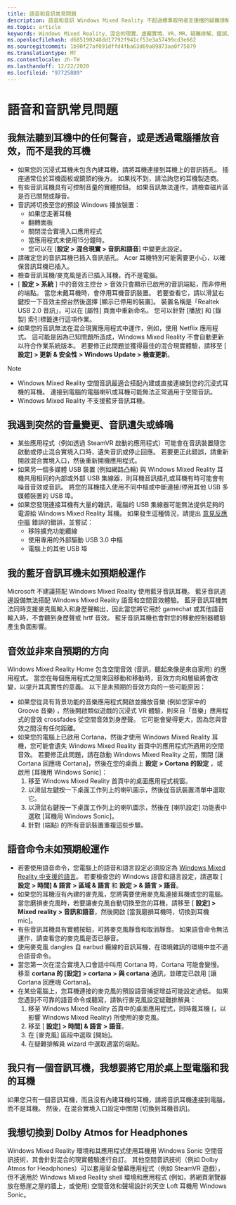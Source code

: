 ```yaml
---
title: 語音和音訊常見問題
description: 語音和音訊 Windows Mixed Reality 不超過標準取用者支援檔的疑難排解。
ms.topic: article
keywords: Windows Mixed Reality、混合的現實、虛擬實境、VR、MR、疑難排解、錯誤、協助、支援、音訊問題、語音問題
ms.openlocfilehash: d685190248dd17792f941cf53e3a57499cd3e662
ms.sourcegitcommit: 1b90f27af091dffd4fba63d69a89873aa0f75079
ms.translationtype: MT
ms.contentlocale: zh-TW
ms.lasthandoff: 12/22/2020
ms.locfileid: "97725889"
---
```

# <a name="speech-and-audio-faqs"></a>語音和音訊常見問題

## <a name="i-cant-hear-any-sound-in-my-headset-or-sound-is-playing-through-my-computer-instead-of-my-headset"></a>我無法聽到耳機中的任何聲音，或是透過電腦播放音效，而不是我的耳機

* 如果您的沉浸式耳機未包含內建耳機，請將耳機連接到耳機上的音訊插孔。 插座通常位於耳機面板或鏡頭的後方。 如果找不到，請洽詢您的耳機製造商。
* 有些音訊耳機具有可控制音量的實體按鈕。 如果音訊無法運作，請檢查磁片區是否已關閉或靜音。
* 音訊將切換至您的預設 Windows 播放裝置： 
    * 如果您走著耳機
    * 翻轉面板
    * 關閉混合實境入口應用程式
    * 當應用程式未使用15分鐘時。 
    * 您可以在 [**設定 > 混合現實 > 音訊和語音**] 中變更此設定。
* 請確定您的音訊耳機已插入音訊插孔。 Acer 耳機特別可能需要更小心，以確保音訊耳機已插入。
* 檢查音訊耳機/麥克風是否已插入耳機，而不是電腦。
* [ **設定 > 系統** ] 中的音效主控台 > 音效只會顯示已啟用的音訊端點，而非停用的端點。 當您未戴耳機時，會停用耳機音訊裝置。 若要查看它，請以滑鼠右鍵按一下音效主控台然後選擇 [顯示已停用的裝置]。 裝置名稱是「Realtek USB 2.0 音訊」，可以在 [屬性] 頁面中重新命名。 您可以針對 [播放] 和 [錄製] 索引標籤進行這項作業。
* 如果您的音訊無法在混合現實應用程式中運作，例如，使用 Netflix 應用程式。 這可能是因為已知問題所造成，Windows Mixed Reality 不會自動更新以符合作業系統版本。 若要修正此問題並獲得最佳的混合現實體驗，請移至 [ **設定] > 更新 & 安全性 > Windows Update > 檢查更新**。

> [!NOTE]
> * Windows Mixed Reality 空間音訊最適合搭配內建或直接連線到您的沉浸式耳機的耳機。 連接到電腦的電腦喇叭或耳機可能無法正常適用于空間音訊。
> * Windows Mixed Reality 不支援藍牙音訊耳機。

## <a name="im-experiencing-sudden-volume-changes-lost-audio-or-buzzing"></a>我遇到突然的音量變更、音訊遺失或蜂鳴

* 某些應用程式（例如透過 SteamVR 啟動的應用程式）可能會在音訊裝置隨您啟動或停止混合實境入口時，遺失音訊或停止回應。 若要更正此錯誤，請重新開啟混合實境入口，然後重新開機應用程式。
* 如果另一個多媒體 USB 裝置 (例如網路凸輪) 與 Windows Mixed Reality 耳機共用相同的內部或外部 USB 集線器，則耳機音訊插孔或耳機有時可能會有噪音音效或音訊。 將您的耳機插入使用不同中樞或中斷連接/停用其他 USB 多媒體裝置的 USB 埠。
* 如果您發現連接耳機有大量的雜訊，電腦的 USB 集線器可能無法提供足夠的電源給 Windows Mixed Reality 耳機。 如果發生這種情況，請提出 [意見反應中樞](https://docs.microsoft.com/hololens/hololens-feedback) 錯誤的錯誤，並嘗試：
    * 移除擴充功能纜線
    * 使用專用的外部驅動 USB 3.0 中樞
    * 電腦上的其他 USB 埠

## <a name="my-bluetooth-audio-headset-isnt-working-as-expected"></a>我的藍牙音訊耳機未如預期般運作

Microsoft 不建議搭配 Windows Mixed Reality 使用藍牙音訊耳機。 藍牙音訊週邊設備無法搭配 Windows Mixed Reality 語音和空間音效體驗。 藍牙音訊耳機無法同時支援麥克風輸入和身歷聲輸出，因此當您將它用於 gamechat 或其他語音輸入時，不會聽到身歷聲或 hrtf 音效。 藍牙音訊耳機也會對您的移動控制器體驗產生負面影響。

## <a name="sound-isnt-coming-from-expected-directions"></a>音效並非來自預期的方向

Windows Mixed Reality Home 包含空間音效 (音訊，聽起來像是來自家用) 的應用程式。 當您在每個應用程式之間來回移動和移動時，音效方向和層級將會改變，以提升其真實性的意義。 以下是未預期的音效方向的一些可能原因：

* 如果您從具有背景功能的音樂應用程式開啟並播放音樂 (例如您家中的 Groove 音樂) ，然後開啟類似遊戲的沉浸式 VR 體驗，則來自「音樂」應用程式的音效 crossfades 從空間音效到身歷聲。 它可能會變得更大，因為您與音效之間沒有任何距離。
* 如果您的電腦上已啟用 Cortana，然後才使用 Windows Mixed Reality 耳機，您可能會遺失 Windows Mixed Reality 首頁中的應用程式所適用的空間音效。 若要修正此問題，請在啟動 Windows Mixed Reality 之前，關閉 [讓 Cortana 回應嗨 Cortana]，然後在您的桌面上 **設定 > Cortana 的設定** ，或啟用 [耳機用 Windows Sonic]：
    1. 移至 Windows Mixed Reality 首頁中的桌面應用程式視窗。
    2. 以滑鼠左鍵按一下桌面工作列上的喇叭圖示，然後從音訊裝置清單中選取它。
    3. 以滑鼠右鍵按一下桌面工作列上的喇叭圖示，然後在 [喇叭設定] 功能表中選取 [耳機用 Windows Sonic]。
    4. 針對 (端點) 的所有音訊裝置重複這些步驟。

## <a name="speech-commands-are-not-working-as-expected"></a>語音命令未如預期般運作

* 若要使用語音命令，您電腦上的語音和語言設定必須設定為 [Windows Mixed Reality 中支援的語言](https://support.microsoft.com/help/4039262/windows-10-mixed-reality-setup-faq#Languages)。 若要檢查您的 Windows 語音和語言設定，請選取 [ **設定 > 時間] & 語言 > 區域 & 語言** 和 **設定 > & 語言 > 語音**。
* 如果您的耳機沒有內建的麥克風，您將需要使用麥克風連接耳機或您的電腦。 當您磨損麥克風時，若要讓麥克風自動切換至您的耳機，請移至 [ **設定] > Mixed reality > 音訊和語音**，然後開啟 [當我磨損耳機時，切換到耳機 mic]。
* 有些音訊耳機具有實體按鈕，可將麥克風靜音和取消靜音。 如果語音命令無法運作，請查看您的麥克風是否已靜音。
* 使用麥克風 dangles 自 earbud 纜線的音訊耳機，在環境雜訊的環境中並不適合語音命令。
* 當您第一次在混合實境入口會話中叫用 Cortana 時，Cortana 可能會變慢。 移至 **cortana 的 [設定] > cortana > 與 cortana** 通訊，並確定已啟用 [讓 Cortana 回應嗨 Cortana]。
* 在某些電腦上，您耳機連接的麥克風的預設語音捕捉增益可能設定過低。 如果您遇到不可靠的語音命令或聽寫，請執行麥克風設定疑難排解員：
    1. 移至 Windows Mixed Reality 首頁中的桌面應用程式，同時戴耳機 (，以影響 Windows Mixed Reality) 所使用的麥克風。
    2. 移至 [ **設定] > 時間] & 語言 > 語音**。
    3. 在 [麥克風] 區段中選取 [開始]。
    4. 在疑難排解員 wizard 中選取適當的端點。

## <a name="i-only-have-one-audio-headset-and-i-want-to-use-it-for-both-desktop-and-my-headset"></a>我只有一個音訊耳機，我想要將它用於桌上型電腦和我的耳機

如果您只有一個音訊耳機，而且沒有內建耳機的耳機，請將音訊耳機連接到電腦，而不是耳機。 然後，在混合實境入口設定中關閉 [切換到耳機音訊]。

## <a name="i-want-to-switch-to-dolby-atmos-for-headphones"></a>我想切換到 Dolby Atmos for Headphones

Windows Mixed Reality 環境和其應用程式使用耳機用 Windows Sonic 空間音訊技術，其會針對混合的現實體驗進行自訂。 其他空間音訊技術（例如 Dolby Atmos for Headphones）可以套用至全螢幕應用程式（例如 SteamVR 遊戲），但不適用於 Windows Mixed Reality shell 環境和應用程式 (例如，將網頁瀏覽器放在懸崖之屋的牆上，或使用) 空間音效和聲場設計的天空 Loft 耳機用 Windows Sonic。
